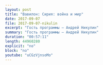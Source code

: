 ```yaml
---
layout: post
title: "Вавилон: Сирия: война и мир"
date: 2017-09-07
file: 2017-09-07-nikulin
excerpt: "Гость программы — Андрей Никулин"
summary: "Гость программы — Андрей Никулин"
duration: "00:57:11"
length: 44960280
explicit: "no"
block: "no"
youtube: "uCGzVjnsoMo"
---
```

